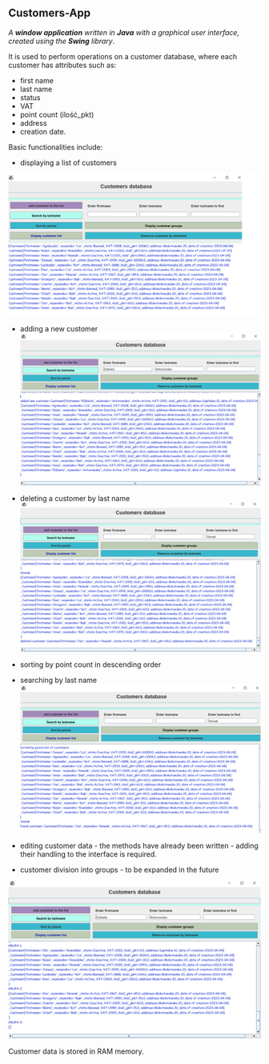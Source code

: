 ## Customers-App

*A **window application** written in **Java** with a graphical user interface, created using the **Swing** library*.

It is used to perform operations on a customer database, where each customer has attributes such as: 
* first name 
* last name 
* status 
* VAT
* point count (ilość_pkt) 
* address 
* creation date.

Basic functionalities include:

* displaying a list of customers 

![scr 1](https://github.com/ermine2001/Customers-App/blob/main/screenshots/display_list.png)

* adding a new customer 
![scr 2](https://github.com/ermine2001/Customers-App/blob/main/screenshots/adding_customer.PNG)

* deleting a customer by last name 
![scr 3](https://github.com/ermine2001/Customers-App/blob/main/screenshots/deleting_customer.PNG)


* sorting by point count in descending order  
* searching by last name
![scr 4](https://github.com/ermine2001/Customers-App/blob/main/screenshots/find_by_lastname.png)


* editing customer data - the methods have already been written - adding their handling to the interface is required.
* customer division into groups - to be expanded in the future

![scr 5](https://github.com/ermine2001/Customers-App/blob/main/screenshots/displaying_groups.PNG)

Customer data is stored in RAM memory.
